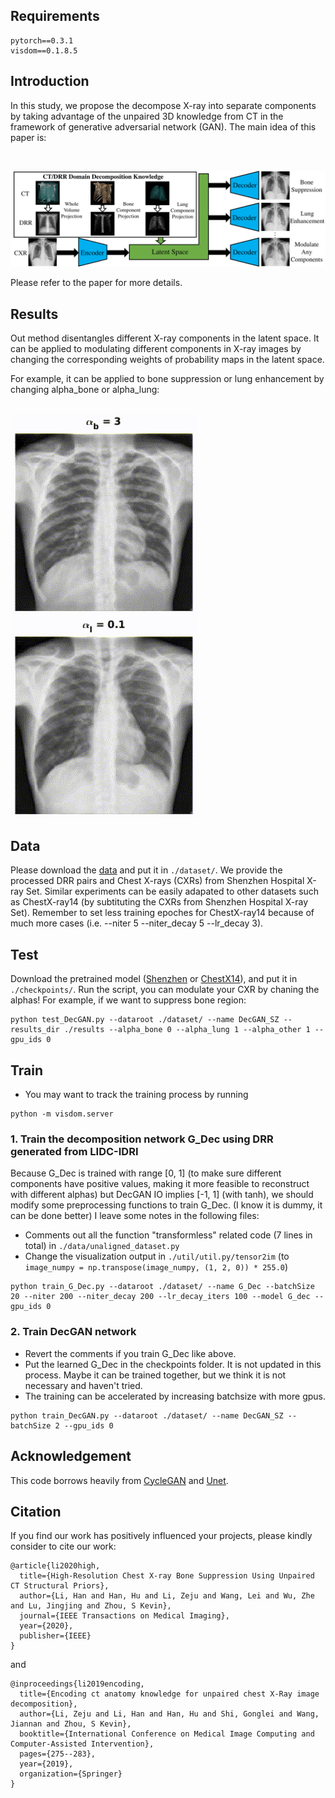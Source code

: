 
## Requirements 

```
pytorch==0.3.1
visdom==0.1.8.5
```

## Introduction 

In this study, we propose the decompose X-ray into separate components by taking advantage of the unpaired 3D knowledge from CT in the framework of generative adversarial network (GAN). The main idea of this paper is:

<br/> <div align=center><img src="figs/MainIdea.png" width="700px"/></div>

Please refer to the paper for more details.

## Results

Out method disentangles different X-ray components in the latent space. It can be applied to modulating different components in X-ray images by changing the corresponding weights of probability maps in the latent space.

For example, it can be applied to bone suppression or lung enhancement by changing alpha_bone or alpha_lung:

<br /> <img src="figs/BoneModulation.gif" width="300px"/> <img src="figs/LungModulation.gif" width="300px"/>


## Data

Please download the [data](https://drive.google.com/file/d/1lxDMy4XejkH7HaG4Lpsf76Yz3DyetWtt/view?usp=sharing) and put it in `./dataset/`. We provide the processed DRR pairs and Chest X-rays (CXRs) from Shenzhen Hospital X-ray Set. Similar experiments can be easily adapated to other datasets such as ChestX-ray14 (by subtituting the CXRs from Shenzhen Hospital X-ray Set). Remember to set less training epoches for ChestX-ray14 because of much more cases (i.e. --niter 5 --niter_decay 5 --lr_decay 3).

## Test

Download the pretrained model ([Shenzhen](https://drive.google.com/file/d/1szviIVGRtmnAlJ9EvFyUaUgl9CJO4Bq9/view?usp=sharing) or [ChestX14](https://drive.google.com/file/d/1DY-EK7Wjc4m5GQeF_MJ5TzVIMTnhi-q0/view?usp=sharing)), and put it in `./checkpoints/`. Run the script, you can modulate your CXR by chaning the alphas! For example, if we want to suppress bone region:

```
python test_DecGAN.py --dataroot ./dataset/ --name DecGAN_SZ --results_dir ./results --alpha_bone 0 --alpha_lung 1 --alpha_other 1 --gpu_ids 0
```

## Train

- You may want to track the training process by running 

```
python -m visdom.server
```

### 1. Train the decomposition network G_Dec using DRR generated from LIDC-IDRI

Because G_Dec is trained with range [0, 1] (to make sure different components have positive values, making it more feasible to reconstruct with different alphas) but DecGAN IO implies [-1, 1] (with tanh), we should modify some preprocessing functions to train G_Dec. (I know it is dummy, it can be done better) I leave some notes in the following files:

- Comments out all the function "transformless" related code (7 lines in total) in `./data/unaligned_dataset.py`
- Change the visualization output in `./util/util.py/tensor2im` (to ```image_numpy = np.transpose(image_numpy, (1, 2, 0)) * 255.0```)

```
python train_G_Dec.py --dataroot ./dataset/ --name G_Dec --batchSize 20 --niter 200 --niter_decay 200 --lr_decay_iters 100 --model G_dec --gpu_ids 0
```

### 2. Train DecGAN network

- Revert the comments if you train G_Dec like above.
- Put the learned G_Dec in the checkpoints folder. It is not updated in this process. Maybe it can be trained together, but we think it is not necessary and haven't tried.
- The training can be accelerated by increasing batchsize with more gpus.

```
python train_DecGAN.py --dataroot ./dataset/ --name DecGAN_SZ --batchSize 2 --gpu_ids 0
```


## Acknowledgement
This code borrows heavily from [CycleGAN](https://github.com/junyanz/pytorch-CycleGAN-and-pix2pix) and [Unet](https://github.com/milesial/Pytorch-UNet).

## Citation
If you find our work has positively influenced your projects, please kindly consider to cite our work:

```
@article{li2020high,
  title={High-Resolution Chest X-ray Bone Suppression Using Unpaired CT Structural Priors},
  author={Li, Han and Han, Hu and Li, Zeju and Wang, Lei and Wu, Zhe and Lu, Jingjing and Zhou, S Kevin},
  journal={IEEE Transactions on Medical Imaging},
  year={2020},
  publisher={IEEE}
}
```

and

```
@inproceedings{li2019encoding,
  title={Encoding ct anatomy knowledge for unpaired chest X-Ray image decomposition},
  author={Li, Zeju and Li, Han and Han, Hu and Shi, Gonglei and Wang, Jiannan and Zhou, S Kevin},
  booktitle={International Conference on Medical Image Computing and Computer-Assisted Intervention},
  pages={275--283},
  year={2019},
  organization={Springer}
}
```
